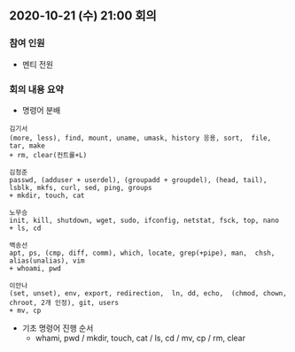 ## 2020-10-21 (수) 21:00 회의
### 참여 인원
- 멘티 전원
### 회의 내용 요약
- 명령어 분배
```
김기서
(more, less), find, mount, uname, umask, history 응용, sort,  file, tar, make
+ rm, clear(컨트롤+L)

김청준
passwd, (adduser + userdel), (groupadd + groupdel), (head, tail), lsblk, mkfs, curl, sed, ping, groups
+ mkdir, touch, cat

노무승
init, kill, shutdown, wget, sudo, ifconfig, netstat, fsck, top, nano
+ ls, cd

백송선
apt, ps, (cmp, diff, comm), which, locate, grep(+pipe), man,  chsh, alias(unalias), vim
+ whoami, pwd

이안나
(set, unset), env, export, redirection,  ln, dd, echo,  (chmod, chown, chroot, 2개 인정), git, users
+ mv, cp
```
- 기초 명령어 진행 순서
  - whami, pwd / mkdir, touch, cat / ls, cd / mv, cp / rm, clear
